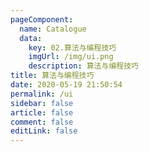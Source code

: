 ```yaml
---
pageComponent: 
  name: Catalogue
  data: 
    key: 02.算法与编程技巧
    imgUrl: /img/ui.png
    description: 算法与编程技巧
title: 算法与编程技巧
date: 2020-05-19 21:50:54
permalink: /ui
sidebar: false
article: false
comment: false
editLink: false
---
```


